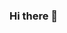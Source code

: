 ### Hi there 👋

<!--
**SUJcreate/SUJcreate** is a ✨ _special_ ✨ repository because its `README.md` (this file) appears on your GitHub profile.

Here are some ideas to get you started:

- 🔭 I’m currently working on ...
- 🌱 I’m currently learning AI
- 👯 I’m looking to collaborate on ...
- 🤔 I’m looking for help with ...
- 💬 Ask me about my philosophy regarding human creativity
- 📫 How to reach me: ...
- 😄 Pronouns: Him/He
- ⚡ Fun fact: There are two ways to write goel/goyal
-->
